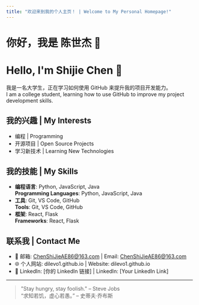 ```yaml
---
title: "欢迎来到我的个人主页！ | Welcome to My Personal Homepage!"
---
```


# 你好，我是 陈世杰 👋  
# Hello, I'm Shijie Chen 👋

我是一名大学生，正在学习如何使用 GitHub 来提升我的项目开发能力。  
I am a college student, learning how to use GitHub to improve my project development skills.

## 我的兴趣 | My Interests
- 编程 | Programming
- 开源项目 | Open Source Projects
- 学习新技术 | Learning New Technologies

## 我的技能 | My Skills
- **编程语言**: Python, JavaScript, Java  
  **Programming Languages**: Python, JavaScript, Java
- **工具**: Git, VS Code, GitHub  
  **Tools**: Git, VS Code, GitHub
- **框架**: React, Flask  
  **Frameworks**: React, Flask

## 联系我 | Contact Me
- 📧 邮箱: ChenShiJieAE86@163.com | Email: ChenShiJieAE86@163.com
- 🌐 个人网站: dilevo1.github.io | Website: dilevo1.github.io
- 💼 LinkedIn: [你的 LinkedIn 链接] | LinkedIn: [Your LinkedIn Link]

---

> "Stay hungry, stay foolish." – Steve Jobs  
> “求知若饥，虚心若愚。” – 史蒂夫·乔布斯

